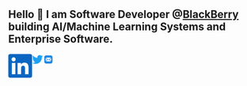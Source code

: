 ## Hello :wave: I am Software Developer @[BlackBerry](https://www.blackberry.com/us/en) building AI/Machine Learning Systems and Enterprise Software.

<a href="https://www.linkedin.com/in/jsinghwaraich/">
  <img align="left" alt="Jaspreet's LinkedIN" height="48" width="48" src="./assets/linkedin.svg"/>

<a href="https://twitter.com/jsinghwaraich">
  <img align="left" alt="Jaspreet's Twitter" width="22px" src="./assets/twitter.svg"/>
</a>

<a href="mailto:jaspreet@jaspreet.io">
  <img align="left" alt="Jaspreet's Email" width="22px" src="./assets/mail.svg"/>
</a>
<!--
**jsinghwaraich/jsinghwaraich** is a ✨ _special_ ✨ repository because its `README.md` (this file) appears on your GitHub profile.

Here are some ideas to get you started:

-->

- 🔭 I’m currently working on building Log Anomaly Detection AI System.
- 🌱 I’m currently learning ...
- 👯 I’m looking to collaborate on ...
- 🤔 I’m looking for help with ...
- 💬 Ask me about AI/ML, Deep Learning, ML System Design, AI/ML Interviews
- 📫 How to reach me:

- ⚡ Fun fact: ...
